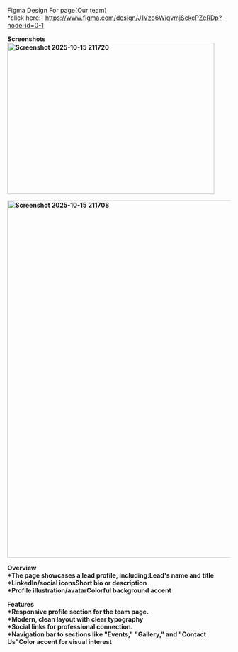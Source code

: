 Figma Design For page(Our team)<br>
*click here:- https://www.figma.com/design/J1Vzo6WiqvmjSckcPZeRDp?node-id=0-1 <br>

<b>Screenshots<b><br>
<img width="467" height="342" alt="Screenshot 2025-10-15 211720" src="https://github.com/user-attachments/assets/9f359dcc-f0a7-4045-8e35-d2b1f1f307f2" />

<img width="1405" height="807" alt="Screenshot 2025-10-15 211708" src="https://github.com/user-attachments/assets/8bee65b5-b330-452b-b689-d3cd47bd2dfa" />




Overview<br>
*The page showcases a lead profile, including:Lead's name and title<br>
*LinkedIn/social iconsShort bio or description<br>
*Profile illustration/avatarColorful background accent<br>

Features<br>
*Responsive profile section for the team page.<br>
*Modern, clean layout with clear typography<br>
*Social links for professional connection.<br>
*Navigation bar to sections like "Events," "Gallery," and "Contact Us"Color accent for visual interest<br>
